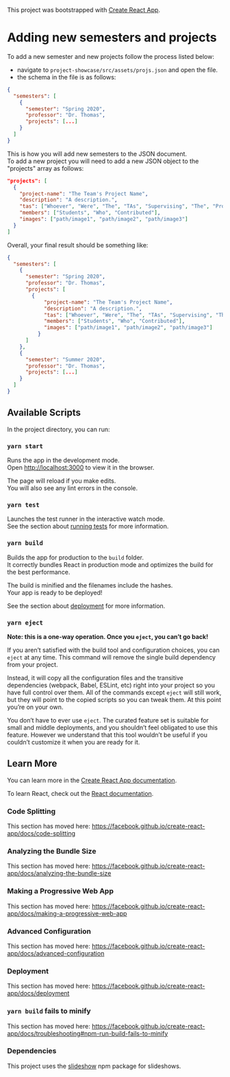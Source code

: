 This project was bootstrapped with [Create React App](https://github.com/facebook/create-react-app).

# Adding new semesters and projects
To add a new semester and new projects follow the process listed below:
- navigate to `project-showcase/src/assets/projs.json` and open the file.
- the schema in the file is as follows: 
```json
{
  "semesters": [
    {
      "semester": "Spring 2020",
      "professor": "Dr. Thomas",
      "projects": [...]
    }
  ]
}
```

This is how you will add new semesters to the JSON document.<br/>
To add a new project you will need to add a new JSON object to the "projects" array as follows:<br/>
```json
"projects": [
  {
    "project-name": "The Team's Project Name",
    "description": "A description.",
    "tas": ["Whoever", "Were", "The", "TAs", "Supervising", "The", "Project"],
    "members": ["Students", "Who", "Contributed"],
    "images": ["path/image1", "path/image2", "path/image3"]
  }
]
```

Overall, your final result should be something like: <br/>
```json
{
  "semesters": [
    {
      "semester": "Spring 2020",
      "professor": "Dr. Thomas",
      "projects": [
        {
            "project-name": "The Team's Project Name",
            "description": "A description.",
            "tas": ["Whoever", "Were", "The", "TAs", "Supervising", "The", "Project"],
            "members": ["Students", "Who", "Contributed"],
            "images": ["path/image1", "path/image2", "path/image3"]
          }
      ]
    },
    {
      "semester": "Summer 2020",
      "professor": "Dr. Thomas",
      "projects": [...]
    }
  ]
}
```

## Available Scripts

In the project directory, you can run:

### `yarn start`

Runs the app in the development mode.<br />
Open [http://localhost:3000](http://localhost:3000) to view it in the browser.

The page will reload if you make edits.<br />
You will also see any lint errors in the console.

### `yarn test`

Launches the test runner in the interactive watch mode.<br />
See the section about [running tests](https://facebook.github.io/create-react-app/docs/running-tests) for more information.

### `yarn build`

Builds the app for production to the `build` folder.<br />
It correctly bundles React in production mode and optimizes the build for the best performance.

The build is minified and the filenames include the hashes.<br />
Your app is ready to be deployed!

See the section about [deployment](https://facebook.github.io/create-react-app/docs/deployment) for more information.

### `yarn eject`

**Note: this is a one-way operation. Once you `eject`, you can’t go back!**

If you aren’t satisfied with the build tool and configuration choices, you can `eject` at any time. This command will remove the single build dependency from your project.

Instead, it will copy all the configuration files and the transitive dependencies (webpack, Babel, ESLint, etc) right into your project so you have full control over them. All of the commands except `eject` will still work, but they will point to the copied scripts so you can tweak them. At this point you’re on your own.

You don’t have to ever use `eject`. The curated feature set is suitable for small and middle deployments, and you shouldn’t feel obligated to use this feature. However we understand that this tool wouldn’t be useful if you couldn’t customize it when you are ready for it.

## Learn More

You can learn more in the [Create React App documentation](https://facebook.github.io/create-react-app/docs/getting-started).

To learn React, check out the [React documentation](https://reactjs.org/).

### Code Splitting

This section has moved here: https://facebook.github.io/create-react-app/docs/code-splitting

### Analyzing the Bundle Size

This section has moved here: https://facebook.github.io/create-react-app/docs/analyzing-the-bundle-size

### Making a Progressive Web App

This section has moved here: https://facebook.github.io/create-react-app/docs/making-a-progressive-web-app

### Advanced Configuration

This section has moved here: https://facebook.github.io/create-react-app/docs/advanced-configuration

### Deployment

This section has moved here: https://facebook.github.io/create-react-app/docs/deployment

### `yarn build` fails to minify

This section has moved here: https://facebook.github.io/create-react-app/docs/troubleshooting#npm-run-build-fails-to-minify

### Dependencies

This project uses the [slideshow](https://www.npmjs.com/package/react-slideshow-image) npm package for slideshows.
